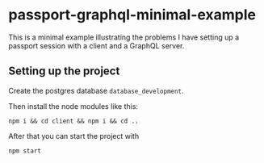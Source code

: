 # passport-graphql-minimal-example
This is a minimal example illustrating the problems I have setting up a passport session with a client and a GraphQL server.

## Setting up the project
Create the postgres database `database_development`.

Then install the node modules like this:
```
npm i && cd client && npm i && cd ..
```

After that you can start the project with 
```
npm start
```
